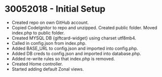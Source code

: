 # 30052018 - Initial Setup
 * Created repo on own GitHub account.
 * Copied CodeIgnitor to repo and unzipped. Created public folder. Moved index.php to public folder.
 * Created MYSQL DB {giftcard-widget} using charset utf8mb4.
 * Called in config.json from index.php.
 * Added BASE_URL to config.json and imported into config.php.
 * Added DB creds to config.json and imported into database.php.
 * Added re-write rules so that index.php is removed.
 * Created Home controller.
 * Started adding default Zonal views.
